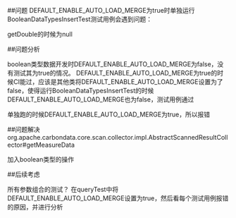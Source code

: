 
##问题
DEFAULT_ENABLE_AUTO_LOAD_MERGE为true时单独运行BooleanDataTypesInsertTest测试用例会遇到问题：

getDouble的时候为null


##问题分析

boolean类型数据开发时DEFAULT_ENABLE_AUTO_LOAD_MERGE为false，没有测试其为true的情况。  DEFAULT_ENABLE_AUTO_LOAD_MERGE为true的时候CI能过，应该是其他类将DEFAULT_ENABLE_AUTO_LOAD_MERGE设置为了false，使得运行BooleanDataTypesInsertTest的时候DEFAULT_ENABLE_AUTO_LOAD_MERGE也为false，测试用例通过

单独跑的时候DEFAULT_ENABLE_AUTO_LOAD_MERGE为true，所以报错

##问题解决
org.apache.carbondata.core.scan.collector.impl.AbstractScannedResultCollector#getMeasureData

加入boolean类型的操作

##后续考虑

所有参数组合的测试？
在queryTest中将DEFAULT_ENABLE_AUTO_LOAD_MERGE设置为true，然后看每个测试用例报错的原因，并进行分析